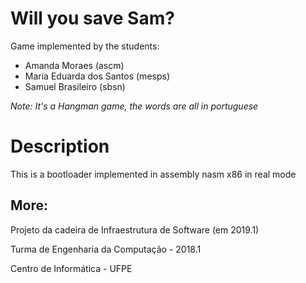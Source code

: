 # Will you save Sam?
Game implemented by the students: 

- Amanda Moraes (ascm)
- Maria Eduarda dos Santos (mesps)
- Samuel Brasileiro (sbsn)

*Note: It's a Hangman game, the words are all in portuguese*

# Description
This is a bootloader implemented in assembly nasm x86 in real mode

## More:
Projeto da cadeira de Infraestrutura de Software (em 2019.1)

Turma de Engenharia da Computação - 2018.1

Centro de Informática - UFPE


